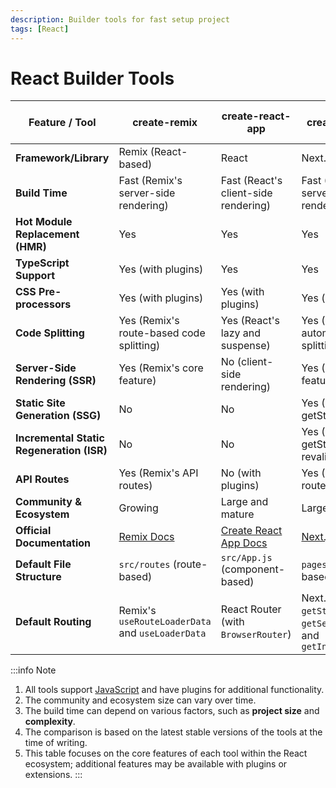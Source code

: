 ```yaml
---
description: Builder tools for fast setup project 
tags: [React]
---
```


# React Builder Tools

| Feature / Tool | create-remix | create-react-app | create-next-app | create-vite (React template) |
|---|---|---|---|---|
| **Framework/Library** | Remix (React-based) | React | Next.js (React) | React (with Vite) |
| **Build Time** | Fast (Remix's server-side rendering) | Fast (React's client-side rendering) | Fast (Next.js's server-side rendering) | Fast (Vite's native ES modules) |
| **Hot Module Replacement (HMR)** | Yes | Yes | Yes | Yes |
| **TypeScript Support** | Yes (with plugins) | Yes | Yes | Yes |
| **CSS Pre-processors** | Yes (with plugins) | Yes (with plugins) | Yes (with plugins) | Yes (with plugins) |
| **Code Splitting** | Yes (Remix's route-based code splitting) | Yes (React's lazy and suspense) | Yes (Next.js's automatic code splitting) | Yes (Vite's native ES modules) |
| **Server-Side Rendering (SSR)** | Yes (Remix's core feature) | No (client-side rendering) | Yes (Next.js's core feature) | No (client-side rendering) |
| **Static Site Generation (SSG)** | No | No | Yes (Next.js's getStaticProps) | No |
| **Incremental Static Regeneration (ISR)** | No | No | Yes (Next.js's getStaticProps & revalidate) | No |
| **API Routes** | Yes (Remix's API routes) | No (with plugins) | Yes (Next.js's API routes) | No (with plugins) |
| **Community & Ecosystem** | Growing | Large and mature | Large and mature | Growing |
| **Official Documentation** | [Remix Docs](https://remix.run/docs) | [Create React App Docs](https://create-react-app.dev/docs) | [Next.js Docs](https://nextjs.org/docs) | [Vite Docs](https://vitejs.dev/guide/) |
| **Default File Structure** | `src/routes` (route-based) | `src/App.js` (component-based) | `pages` (page-based) | `src` (component-based) |
| **Default Routing** | Remix's `useRouteLoaderData` and `useLoaderData` | React Router (with `BrowserRouter`) | Next.js's `getStaticProps`, `getServerSideProps`, and `getInitialProps` | React Router (with `BrowserRouter`) |

:::info Note

1. All tools support [JavaScript](../../technologies/js/index.md) and have plugins for additional functionality.
2. The community and ecosystem size can vary over time.
3. The build time can depend on various factors, such as **project size** and **complexity**.
4. The comparison is based on the latest stable versions of the tools at the time of writing.
5. This table focuses on the core features of each tool within the React ecosystem; additional features may be available with plugins or extensions.
:::
